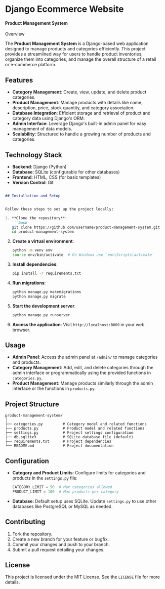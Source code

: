 <h1>Django Ecommerce Website</h1>



 <h4>Product Management System</h4>

 Overview

The **Product Management System** is a Django-based web application designed to manage products and categories efficiently. This project provides a streamlined way for users to handle product inventories, organize them into categories, and manage the overall structure of a retail or e-commerce platform. 

## Features

- **Category Management**: Create, view, update, and delete product categories.
- **Product Management**: Manage products with details like name, description, price, stock quantity, and category association.
- **Database Integration**: Efficient storage and retrieval of product and category data using Django's ORM.
- **Admin Interface**: Leverage Django's built-in admin panel for easy management of data models.
- **Scalability**: Structured to handle a growing number of products and categories.

## Technology Stack

- **Backend**: Django (Python)
- **Database**: SQLite (configurable for other databases)
- **Frontend**: HTML, CSS (for basic templates)
- **Version Control**: Git
```markdown

## Installation and Setup


Follow these steps to set up the project locally:

1. **Clone the repository**:
   ```bash
   git clone https://github.com/username/product-management-system.git
   cd product-management-system
   ```

2. **Create a virtual environment**:
   ```bash
   python -m venv env
   source env/bin/activate  # On Windows use `env\Scripts\activate`
   ```

3. **Install dependencies**:
   ```bash
   pip install -r requirements.txt
   ```

4. **Run migrations**:
   ```bash
   python manage.py makemigrations
   python manage.py migrate
   ```

5. **Start the development server**:
   ```bash
   python manage.py runserver
   ```

6. **Access the application**: Visit `http://localhost:8000` in your web browser.

## Usage

- **Admin Panel**: Access the admin panel at `/admin/` to manage categories and products.
- **Category Management**: Add, edit, and delete categories through the admin interface or programmatically using the provided functions in `categories.py`.
- **Product Management**: Manage products similarly through the admin interface or the functions in `products.py`.

## Project Structure

```
product-management-system/
│
├── categories.py         # Category model and related functions
├── products.py           # Product model and related functions
├── settings.py           # Project settings configuration
├── db.sqlite3            # SQLite database file (default)
├── requirements.txt      # Project dependencies
└── README.md             # Project documentation
```

## Configuration

- **Category and Product Limits**: Configure limits for categories and products in the `settings.py` file:
  ```python
  CATEGORY_LIMIT = 50  # Max categories allowed
  PRODUCT_LIMIT = 100  # Max products per category
  ```
- **Database**: Default setup uses SQLite. Update `settings.py` to use other databases like PostgreSQL or MySQL as needed.

## Contributing

1. Fork the repository.
2. Create a new branch for your feature or bugfix.
3. Commit your changes and push to your branch.
4. Submit a pull request detailing your changes.

## License

This project is licensed under the MIT License. See the `LICENSE` file for more details.
```


